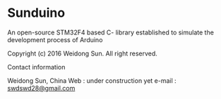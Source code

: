 # Sunduino
An open-source STM32F4 based C- library established to simulate the development process of Arduino

Copyright (c) 2016 Weidong Sun.  All right reserved.

Contact information

 Weidong Sun, China
 Web      :  under construction yet
 e-mail   :  swdswd28@gmail.com
